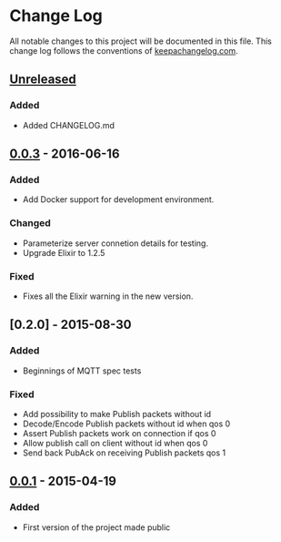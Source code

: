 # Change Log
All notable changes to this project will be documented in this file. This change log follows the conventions of [keepachangelog.com](http://keepachangelog.com/).

## [Unreleased]
### Added
- Added CHANGELOG.md

## [0.0.3] - 2016-06-16
### Added
- Add Docker support for development environment.

### Changed
- Parameterize server connetion details for testing.
- Upgrade Elixir to 1.2.5

### Fixed
- Fixes all the Elixir warning in the new version.

## [0.2.0] - 2015-08-30
### Added
- Beginnings of MQTT spec tests

### Fixed
- Add possibility to make Publish packets without id
- Decode/Encode Publish packets without id when qos 0
- Assert Publish packets work on connection if qos 0
- Allow publish call on client without id when qos 0
- Send back PubAck on receiving Publish packets qos 1

## [0.0.1] - 2015-04-19
### Added
- First version of the project made public

[Unreleased]: https://github.com/suvash/hulaaki/compare/v0.0.3...HEAD
[0.0.3]: https://github.com/suvash/hulaaki/compare/v0.0.2...v0.0.3
[0.0.2]: https://github.com/suvash/hulaaki/compare/v0.0.1...v0.0.2
[0.0.1]: https://github.com/suvash/hulaaki/compare/078ccb7569ff97bb36a78faf43e048ae24478453...v0.0.1
